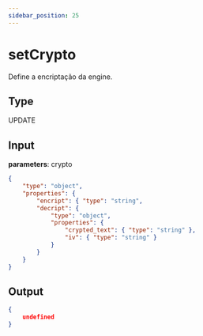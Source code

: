 ```yaml
---
sidebar_position: 25
---
```


# setCrypto

Define a encriptação da engine.

## Type

UPDATE

## Input

**parameters**: crypto
``` json title=Schema
{
    "type": "object",
    "properties": { 
        "encript": { "type": "string",
        "decript": {
            "type": "object",
            "properties": {
                "crypted_text": { "type": "string" },
                "iv": { "type": "string" }
            }
        }
    }
}
```

## Output
``` json title=Schema
{
    undefined
}
```